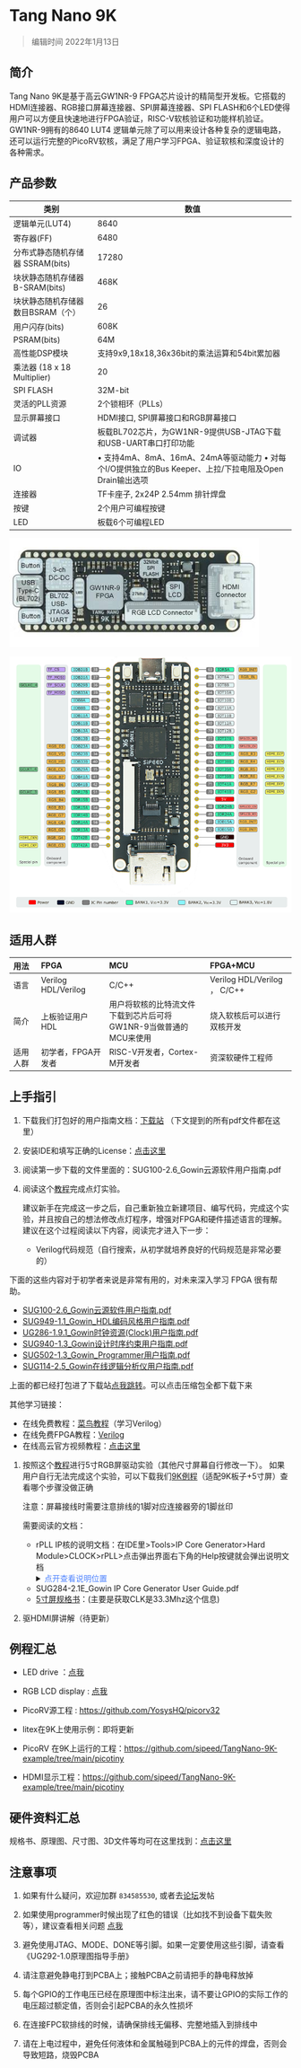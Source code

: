 # Tang Nano 9K

>  编辑时间 2022年1月13日

## **简介**

Tang Nano 9K是基于高云GW1NR-9 FPGA芯片设计的精简型开发板。它搭载的HDMI连接器、RGB接口屏幕连接器、SPI屏幕连接器、SPI FLASH和6个LED使得用户可以方便且快速地进行FPGA验证，RISC-V软核验证和功能样机验证。GW1NR-9拥有的8640 LUT4 逻辑单元除了可以用来设计各种复杂的逻辑电路，还可以运行完整的PicoRV软核，满足了用户学习FPGA、验证软核和深度设计的各种需求。

## **产品参数**
| 类别 |数值 |
| --------------------------------- | ------------------------------------------------------------ |
| 逻辑单元(LUT4)                    | 8640                                                         |
| 寄存器(FF)                        | 6480                                                         |
| 分布式静态随机存储器  SSRAM(bits) | 17280                                                        |
| 块状静态随机存储器  B-SRAM(bits)  | 468K                                                         |
| 块状静态随机存储器数目BSRAM（个） | 26                                                           |
| 用户闪存(bits)                    | 608K                                                         |
| PSRAM(bits)                       | 64M                                                          |
| 高性能DSP模块                     | 支持9x9,18x18,36x36bit的乘法运算和54bit累加器                |
| 乘法器  (18 x 18 Multiplier)      | 20                                                           |
| SPI FLASH                         | 32M-bit                                                      |
| 灵活的PLL资源                     | 2个锁相环（PLLs）                                            |
| 显示屏幕接口                      | HDMI接口, SPI屏幕接口和RGB屏幕接口                           |
| 调试器                            | 板载BL702芯片，为GW1NR-9提供USB-JTAG下载和USB-UART串口打印功能 |
| IO                                | • 支持4mA、8mA、16mA、24mA等驱动能力   • 对每个I/O提供独立的Bus Keeper、上拉/下拉电阻及Open Drain输出选项 |
| 连接器                            | TF卡座子, 2x24P  2.54mm 排针焊盘                             |
| 按键                              | 2个用户可编程按键                                            |
| LED                               | 板载6个可编程LED                                             |


![Generated](./assets/clip_image008.jpg)

![Generated](./assets/clip_image010.gif)

## **适用人群**

| 用法     | FPGA                             | MCU                                | FPGA+MCU                     |
| :---- | :---------- | :------------- | :----------------- |
| 语言     | Verilog HDL/Verilog         | C/C++               | Verilog HDL/Verilog ，  C/C++                |
| 简介     | 上板验证用户HDL | 用户将软核的比特流文件下载到芯片后可将<br>GW1NR-9当做普通的MCU来使用  | 烧入软核后可以进行双核开发 |
| 适用人群 | 初学者，FPGA开发者        | RISC-V开发者，Cortex-M开发者          | 资深软硬件工程师             |

## **上手指引**

1. 下载我们打包好的用户指南文档：[下载站](https://dl.sipeed.com/shareURL/TANG/Nano%209K/6_Chip_Manual/CN/%E9%80%9A%E7%94%A8%E6%8C%87%E5%BC%95) （下文提到的所有pdf文件都在这里）

2. 安装IDE和填写正确的License：[点击这里](https://wiki.sipeed.com/soft/Tang/zh/Tang-Nano-Doc/get_started/install-the-ide.html)

3. 阅读第一步下载的文件里面的：SUG100-2.6_Gowin云源软件用户指南.pdf

4. 阅读这个[教程](./examples/LED.md)完成点灯实验。

    建议新手在完成这一步之后，自己重新独立新建项目、编写代码，完成这个实验，并且按自己的想法修改点灯程序，增强对FPGA和硬件描述语言的理解。
    建议在这个过程阅读以下内容，阅读完才进入下一步：
    - Verilog代码规范（自行搜索，从初学就培养良好的代码规范是非常必要的）

下面的这些内容对于初学者来说是非常有用的，对未来深入学习 FPGA 很有帮助。

   - [SUG100-2.6_Gowin云源软件用户指南.pdf](http://cdn.gowinsemi.com.cn/SUG100-2.6_Gowin%E4%BA%91%E6%BA%90%E8%BD%AF%E4%BB%B6%E7%94%A8%E6%88%B7%E6%8C%87%E5%8D%97.pdf)
   - [SUG949-1.1_Gowin_HDL编码风格用户指南.pdf](http://cdn.gowinsemi.com.cn/SUG949-1.1_Gowin_HDL%E7%BC%96%E7%A0%81%E9%A3%8E%E6%A0%BC%E7%94%A8%E6%88%B7%E6%8C%87%E5%8D%97.pdf)
   - <a href="http://cdn.gowinsemi.com.cn/UG286-1.9.1_Gowin%E6%97%B6%E9%92%9F%E8%B5%84%E6%BA%90(Clock)%E7%94%A8%E6%88%B7%E6%8C%87%E5%8D%97.pdf">UG286-1.9.1_Gowin时钟资源(Clock)用户指南.pdf</a>
   - [SUG940-1.3_Gowin设计时序约束用户指南.pdf](http://cdn.gowinsemi.com.cn/SUG940-1.3_Gowin%E8%AE%BE%E8%AE%A1%E6%97%B6%E5%BA%8F%E7%BA%A6%E6%9D%9F%E7%94%A8%E6%88%B7%E6%8C%87%E5%8D%97.pdf)
   - [SUG502-1.3_Gowin_Programmer用户指南.pdf](http://cdn.gowinsemi.com.cn/SUG502-1.3_Gowin_Programmer%E7%94%A8%E6%88%B7%E6%8C%87%E5%8D%97.pdf)
   - [SUG114-2.5_Gowin在线逻辑分析仪用户指南.pdf](http://cdn.gowinsemi.com.cn/SUG114-2.5_Gowin%E5%9C%A8%E7%BA%BF%E9%80%BB%E8%BE%91%E5%88%86%E6%9E%90%E4%BB%AA%E7%94%A8%E6%88%B7%E6%8C%87%E5%8D%97.pdf)

上面的都已经打包进了下载站[点我跳转](https://dl.sipeed.com/shareURL/TANG/Nano%209K/6_Chip_Manual/CN/%E9%80%9A%E7%94%A8%E6%8C%87%E5%BC%95)。可以点击压缩包全都下载下来

其他学习链接：
+ 在线免费教程：[菜鸟教程](https://www.runoob.com/w3cnote/verilog-tutorial.html)（学习Verilog）
+ 在线免费FPGA教程：[Verilog](https://www.asic-world.com/verilog/index.html)
+ 在线高云官方视频教程：[点击这里](http://www.gowinsemi.com.cn/video_complex.aspx?FId=n15:15:26)

1. 按照这个[教程](./examples/LCD.md)进行5寸RGB屏驱动实验（其他尺寸屏幕自行修改一下）。
   如果用户自行无法完成这个实验，可以下载我们[9K例程](https://github.com/sipeed/TangNano-9K-example)（适配9K板子+5寸屏）查看哪个步骤没做正确

    注意：屏幕接线时需要注意排线的1脚对应连接器旁的1脚丝印

    需要阅读的文档：
    - rPLL IP核的说明文档：在IDE里>Tools>IP Core Generator>Hard Module>CLOCK>rPLL>点击弹出界面右下角的Help按键就会弹出说明文档
        <details>
        <summary><font color="#4F84FF">点开查看说明位置</font></summary>
        <img src="./../assets/ip-reference.png">
        </details>
    - SUG284-2.1E_Gowin IP Core Generator User Guide.pdf 
    - [5寸屏规格书](https://dl.sipeed.com/fileList/TANG/Nano%209K/6_Chip_Manual/EN/LCD_Datasheet/5.0inch_LCD_Datashet%20_RGB_.pdf)：(主要是获取CLK是33.3Mhz这个信息)

2. 驱HDMI屏讲解（待更新）

## 例程汇总

- LED drive ：[点我](./examples/LED.md) 

- RGB LCD display : [点我](./examples/LCD.md)

- PicoRV源工程 : https://github.com/YosysHQ/picorv32 

- litex在9K上使用示例：即将更新

- PicoRV 在9K上运行的工程：<https://github.com/sipeed/TangNano-9K-example/tree/main/picotiny>

- HDMI显示工程：<https://github.com/sipeed/TangNano-9K-example/tree/main/picotiny>

## **硬件资料汇总**

规格书、原理图、尺寸图、3D文件等均可在这里找到：[点击这里](https://dl.sipeed.com/shareURL/TANG/Nano%209K)

## **注意事项**

1. 如果有什么疑问，欢迎加群 `834585530`, 或者去[论坛](bbs.sipeed.com)发帖

2. 如果使用programmer时候出现了红色的错误（比如找不到设备下载失败等），建议查看相关问题 [点我](./../Tang-Nano-Doc/questions.md)

3. 避免使用JTAG、MODE、DONE等引脚。如果一定要使用这些引脚，请查看《UG292-1.0原理图指导手册》

4. 请注意避免静电打到PCBA上；接触PCBA之前请把手的静电释放掉

5. 每个GPIO的工作电压已经在原理图中标注出来，请不要让GPIO的实际工作的电压超过额定值，否则会引起PCBA的永久性损坏

6. 在连接FPC软排线的时候，请确保排线无偏移、完整地插入到排线中

7. 请在上电过程中，避免任何液体和金属触碰到PCBA上的元件的焊盘，否则会导致短路，烧毁PCBA 